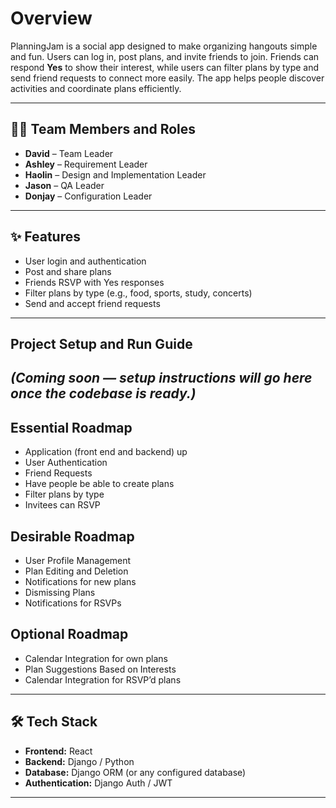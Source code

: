 # Overview

PlanningJam is a social app designed to make organizing hangouts simple and fun. Users can log in, post plans, and invite friends to join. Friends can respond **Yes** to show their interest, while users can filter plans by type and send friend requests to connect more easily. The app helps people discover activities and coordinate plans efficiently.

---

## 🧑‍💻 Team Members and Roles
- **David** – Team Leader  
- **Ashley** – Requirement Leader  
- **Haolin** – Design and Implementation Leader  
- **Jason** – QA Leader
- **Donjay** – Configuration Leader

---

## ✨ Features
- User login and authentication  
- Post and share plans  
- Friends RSVP with Yes responses  
- Filter plans by type (e.g., food, sports, study, concerts)  
- Send and accept friend requests  

---

## Project Setup and Run Guide

*(Coming soon — setup instructions will go here once the codebase is ready.)*
---

## Essential Roadmap
- Application (front end and backend) up
- User Authentication
- Friend Requests
- Have people be able to create plans
- Filter plans by type
- Invitees can RSVP

## Desirable Roadmap
- User Profile Management
- Plan Editing and Deletion
- Notifications for new plans
- Dismissing Plans
- Notifications for RSVPs

## Optional Roadmap
- Calendar Integration for own plans
- Plan Suggestions Based on Interests
- Calendar Integration for RSVP’d plans



---

## 🛠️ Tech Stack
- **Frontend:** React  
- **Backend:** Django / Python  
- **Database:** Django ORM (or any configured database)  
- **Authentication:** Django Auth / JWT  

---

